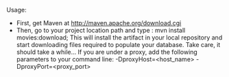Usage:
- First, get Maven at http://maven.apache.org/download.cgi
- Then, go to your project location path and type : 
mvn install movies:download;
This will install the artifact in your local repository and start downloading files required to populate your database. Take care, it should take a while...
If you are under a proxy, add the following parameters to your command line: -DproxyHost=<host_name> -DproxyPort=<proxy_port>
